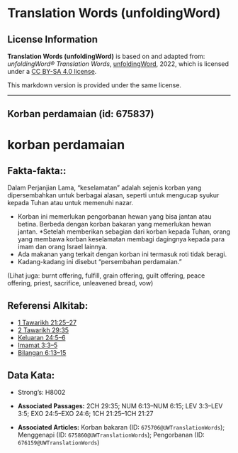 # Translation Words (unfoldingWord)

## License Information

**Translation Words (unfoldingWord)** is based on and adapted from: _unfoldingWord® Translation Words_, [unfoldingWord](https://unfoldingword.org/utw), 2022, which is licensed under a [CC BY-SA 4.0 license](https://creativecommons.org/licenses/by-sa/4.0/legalcode.en).

This markdown version is provided under the same license.



--------------------------------

## Korban perdamaian (id: 675837)

korban perdamaian
=================

Fakta\-fakta::
--------------

Dalam Perjanjian Lama, “keselamatan” adalah sejenis korban yang dipersembahkan untuk berbagai alasan, seperti untuk mengucap syukur kepada Tuhan atau untuk memenuhi nazar.

* Korban ini memerlukan pengorbanan hewan yang bisa jantan atau betina. Berbeda dengan korban bakaran yang memerlukan hewan jantan. \*Setelah memberikan sebagian dari korban kepada Tuhan, orang yang membawa korban keselamatan membagi dagingnya kepada para imam dan orang Israel lainnya.
* Ada makanan yang terkait dengan korban ini termasuk roti tidak beragi.
* Kadang\-kadang ini disebut “persembahan perdamaian.”

(Lihat juga: burnt offering, fulfill, grain offering, guilt offering, peace offering, priest, sacrifice, unleavened bread, vow)

Referensi Alkitab:
------------------

* [1 Tawarikh 21:25–27](https://ref.ly/1Chr0:0)
* [2 Tawarikh 29:35](https://ref.ly/2Chr0:0)
* [Keluaran 24:5–6](https://ref.ly/Exod24:5-Exod24:6)
* [Imamat 3:3–5](https://ref.ly/Lev3:3-Lev3:5)
* [Bilangan 6:13–15](https://ref.ly/Num6:13-Num6:15)

Data Kata:
----------

* Strong’s: H8002

* **Associated Passages:** 2CH 29:35; NUM 6:13–NUM 6:15; LEV 3:3–LEV 3:5; EXO 24:5–EXO 24:6; 1CH 21:25–1CH 21:27
* **Associated Articles:** Korban bakaran (ID: `675706@UWTranslationWords`); Menggenapi (ID: `675860@UWTranslationWords`); Pengorbanan (ID: `676159@UWTranslationWords`)

